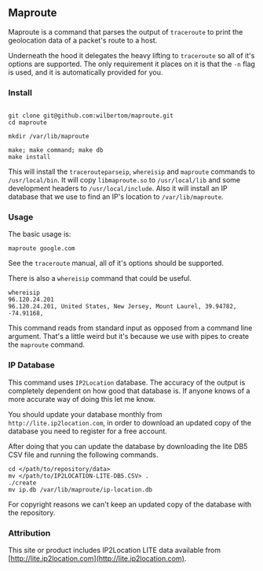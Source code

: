 ## Maproute

Maproute is a command that parses the output of `traceroute` to print the
geolocation data of a packet's route to a host.

Underneath the hood it delegates the heavy lifting to `traceroute` so all
of it's options are supported. The only requirement it places on it is that
the `-n` flag is used, and it is automatically provided for you.

### Install

```

git clone git@github.com:wilbertom/maproute.git
cd maproute

mkdir /var/lib/maproute

make; make command; make db
make install

```

This will install the `tracerouteparseip`, `whereisip` and `maproute` commands
to `/usr/local/bin`. It will copy `libmaproute.so` to `/usr/local/lib` and
some development headers to `/usr/local/include`. Also it will install
an IP database that we use to find an IP's location to `/var/lib/maproute`.

### Usage

The basic usage is:

```
maproute google.com

```

See the `traceroute` manual, all of it's options should be supported.

There is also a `whereisip` command that could be useful.

```
whereisip
96.120.24.201
96.120.24.201, United States, New Jersey, Mount Laurel, 39.94782, -74.91168,

```

This command reads from standard input as opposed from a command line
argument. That's a little weird but it's because we use with pipes to create
the `maproute` command.


### IP Database

This command uses `IP2Location` database. The accuracy of the output is
completely dependent on how good that database is. If anyone knows of a more
accurate way of doing this let me know.

You should update your database monthly from `http://lite.ip2location.com`, in
order to download an updated copy of the database you need to register for
a free account.

After doing that you can update the database by downloading the lite DB5 CSV
file and running the following commands.

```
cd </path/to/repository/data>
mv </path/to/IP2LOCATION-LITE-DB5.CSV> .
./create
mv ip.db /var/lib/maproute/ip-location.db

```

For copyright reasons we can't keep an updated copy of the database with the
repository.

### Attribution

This site or product includes IP2Location LITE data available from
[http://lite.ip2location.com](http://lite.ip2location.com).
